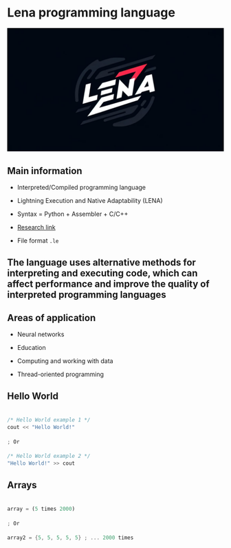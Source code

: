 # Lena programming language

![Lena logo](images/lena-logo.jpeg)

## Main information

* Interpreted/Compiled programming language

* Lightning Execution and Native Adaptability (LENA)

* Syntax = Python + Assembler + C/C++

* [Research link](https://docs.google.com/document/d/18Vgb9FWkAmmvgFri58sekGLDtFrS8Uyf9xnZg77Jj1I/edit?usp=sharing)

* File format `.le`

## The language uses alternative methods for interpreting and executing code, which can affect performance and improve the quality of interpreted programming languages

## Areas of application

* Neural networks

* Education

* Computing and working with data

* Thread-oriented programming

## Hello World

```rust

/* Hello World example 1 */
cout << "Hello World!"

; Or

/* Hello World example 2 */
"Hello World!" >> cout

```

## Arrays

```rust

array = (5 times 2000)

; Or

array2 = {5, 5, 5, 5, 5} ; ... 2000 times

```
